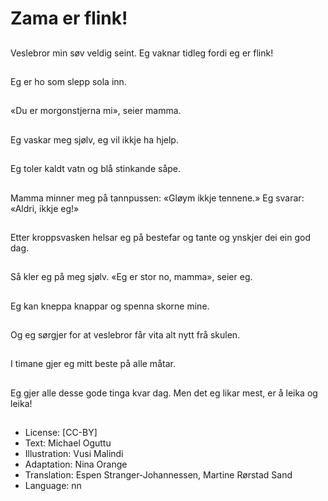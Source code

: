 # Zama er flink!

##
Veslebror min søv veldig seint. Eg vaknar tidleg fordi eg er flink!

##
Eg er ho som slepp sola inn.

##
«Du er morgonstjerna mi», seier mamma.

##
Eg vaskar meg sjølv, eg vil ikkje ha hjelp.

##
Eg toler kaldt vatn og blå stinkande såpe.

##
Mamma minner meg på tannpussen: «Gløym ikkje tennene.» Eg svarar: «Aldri, ikkje eg!»

##
Etter kroppsvasken helsar eg på bestefar og tante og ynskjer dei ein god dag.

##
Så kler eg på meg sjølv. «Eg er stor no, mamma», seier eg.

##
Eg kan kneppa knappar og spenna skorne mine.

##
Og eg sørgjer for at veslebror får vita alt nytt frå skulen.

##
I timane gjer eg mitt beste på alle måtar.

##
Eg gjer alle desse gode tinga kvar dag. Men det eg likar mest, er å leika og leika!

##
* License: [CC-BY]
* Text: Michael Oguttu
* Illustration: Vusi Malindi
* Adaptation: Nina Orange
* Translation: Espen Stranger-Johannessen, Martine Rørstad Sand
* Language: nn
